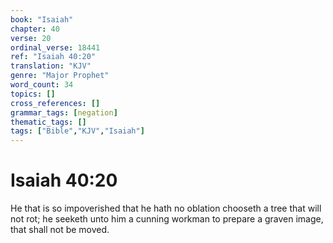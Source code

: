 ```yaml
---
book: "Isaiah"
chapter: 40
verse: 20
ordinal_verse: 18441
ref: "Isaiah 40:20"
translation: "KJV"
genre: "Major Prophet"
word_count: 34
topics: []
cross_references: []
grammar_tags: [negation]
thematic_tags: []
tags: ["Bible","KJV","Isaiah"]
---
```


# Isaiah 40:20

He that is so impoverished that he hath no oblation chooseth a tree that will not rot; he seeketh unto him a cunning workman to prepare a graven image, that shall not be moved.
